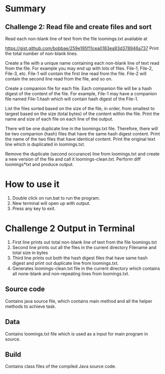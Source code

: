 # Summary

## Challenge 2: Read file and create files and sort

Read each non-blank line of text from the file loomings.txt available at

https://gist.github.com/bobbae/259e195f11cea0183ea93d378946a737
Print the total number of non-blank lines.

Create a file with a unique name containing each  non-blank line of  text read from  the file.
For example you may end up with lots of files. File-1, File-2, File-3, etc.
File-1 will contain the first line read from the file. File-2 will contain the second line
read from the file, and so on.

Create a companion file for each file. Each companion file will be a hash digest of the content of the file.
For example, File-1 may have a companion file named File-1.hash which will contain hash digest of the File-1.

List the files sorted based on the size of the file, in order, from smallest to largest based on the size (total bytes) of the content within the file. Print the name and size of each file on each line of the output.

There will be one duplicate line in the loomings.txt file. Therefore, there will be two companion (hash) files that have the same hash digest content.  Print the name of the two files that have identical content.
Print  the original  text line which is duplicated in loomings.txt.

Remove the duplicate (second occurance) line from loomings.txt and create a new version of the file and call it loomings-clean.txt.  Perform diff loomings*txt and produce output.

# How to use it

1. Double click on run.bat to run the program.
2. New terminal will open up with output.
3. Press any key to exit.

# Challenge 2 Output in Terminal
1. First line prints out total non-blank line of text from the file loomings.txt
2. Second line prints out all the files in the current directory Filename and total size in bytes
3. Third line prints out both the hash digest files that have same hash digest and print out duplicate line from loomings.txt.
4. Generates loomings-clean.txt file in the current directory which contains all none-blank and non-repeating lines from loomings.txt.

## Source code 

Contains java source file, which contains main method and all the helper methods to achieve task.

## Data

Contains loomings.txt file which is used as a input for main program in source.

## Build

Contains class files of the compiled Java source code.